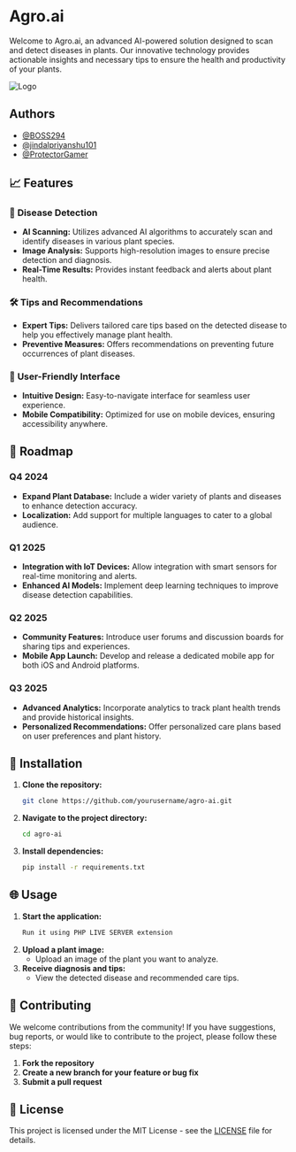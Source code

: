 # Agro.ai

Welcome to Agro.ai, an advanced AI-powered solution designed to scan and detect diseases in plants. Our innovative technology provides actionable insights and necessary tips to ensure the health and productivity of your plants.

![Logo](https://res.cloudinary.com/gamerlinecnr/image/upload/v1724356392/86f0c2b8-98dd-46ba-ad78-622afe7fc3a6.png)


## Authors

- [@BOSS294](https://github.com/BOSS294)
- [@jindalpriyanshu101](https://github.com/jindalpriyanshu101)
- [@ProtectorGamer](https://github.com/ProtectorGamer)

## 📈 Features

### 🌱 **Disease Detection**
- **AI Scanning:** Utilizes advanced AI algorithms to accurately scan and identify diseases in various plant species.
- **Image Analysis:** Supports high-resolution images to ensure precise detection and diagnosis.
- **Real-Time Results:** Provides instant feedback and alerts about plant health.

### 🛠️ **Tips and Recommendations**
- **Expert Tips:** Delivers tailored care tips based on the detected disease to help you effectively manage plant health.
- **Preventive Measures:** Offers recommendations on preventing future occurrences of plant diseases.

### 🚀 **User-Friendly Interface**
- **Intuitive Design:** Easy-to-navigate interface for seamless user experience.
- **Mobile Compatibility:** Optimized for use on mobile devices, ensuring accessibility anywhere.

## 🚀 Roadmap

### Q4 2024
- **Expand Plant Database:** Include a wider variety of plants and diseases to enhance detection accuracy.
- **Localization:** Add support for multiple languages to cater to a global audience.

### Q1 2025
- **Integration with IoT Devices:** Allow integration with smart sensors for real-time monitoring and alerts.
- **Enhanced AI Models:** Implement deep learning techniques to improve disease detection capabilities.

### Q2 2025
- **Community Features:** Introduce user forums and discussion boards for sharing tips and experiences.
- **Mobile App Launch:** Develop and release a dedicated mobile app for both iOS and Android platforms.

### Q3 2025
- **Advanced Analytics:** Incorporate analytics to track plant health trends and provide historical insights.
- **Personalized Recommendations:** Offer personalized care plans based on user preferences and plant history.

## 🔧 Installation

1. **Clone the repository:**
    ```bash
    git clone https://github.com/yourusername/agro-ai.git
    ```
2. **Navigate to the project directory:**
    ```bash
    cd agro-ai
    ```
3. **Install dependencies:**
    ```bash
    pip install -r requirements.txt
    ```

## 🌐 Usage

1. **Start the application:**
    ```bash
    Run it using PHP LIVE SERVER extension
    ```
2. **Upload a plant image:**
    - Upload an image of the plant you want to analyze.
3. **Receive diagnosis and tips:**
    - View the detected disease and recommended care tips.



## 🤝 Contributing

We welcome contributions from the community! If you have suggestions, bug reports, or would like to contribute to the project, please follow these steps:

1. **Fork the repository**
2. **Create a new branch for your feature or bug fix**
3. **Submit a pull request**

## 📜 License

This project is licensed under the MIT License - see the [LICENSE](LICENSE) file for details.

